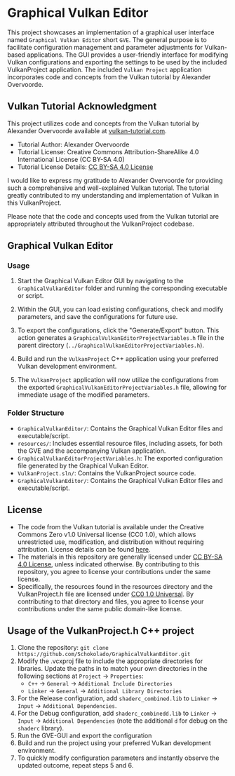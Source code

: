 # Graphical Vulkan Editor

This project showcases an implementation of a graphical user interface named `Graphical Vulkan Editor` short `GVE`.
The general purpose is to facilitate configuration management and parameter adjustments for Vulkan-based applications. The GUI provides a user-friendly interface for modifying Vulkan configurations and exporting the settings to be used by the included VulkanProject application.
The included ``Vulkan Project`` application incorporates code and concepts from the Vulkan tutorial by Alexander Overvoorde.

## Vulkan Tutorial Acknowledgment

This project utilizes code and concepts from the Vulkan tutorial by Alexander Overvoorde available at [vulkan-tutorial.com](https://vulkan-tutorial.com/).

- Tutorial Author: Alexander Overvoorde
- Tutorial License: Creative Commons Attribution-ShareAlike 4.0 International License (CC BY-SA 4.0)
- Tutorial License Details: [CC BY-SA 4.0 License](https://creativecommons.org/licenses/by-sa/4.0/)

I would like to express my gratitude to Alexander Overvoorde for providing such a comprehensive and well-explained Vulkan tutorial. The tutorial greatly contributed to my understanding and implementation of Vulkan in this VulkanProject.

Please note that the code and concepts used from the Vulkan tutorial are appropriately attributed throughout the VulkanProject codebase.

## Graphical Vulkan Editor


### Usage

1. Start the Graphical Vulkan Editor GUI by navigating to the `GraphicalVulkanEditor` folder and running the corresponding executable or script.

2. Within the GUI, you can load existing configurations, check and modify parameters, and save the configurations for future use.

3. To export the configurations, click the "Generate/Export" button. This action generates a `GraphicalVulkanEditorProjectVariables.h` file in the parent directory (`../GraphicalVulkanEditorProjectVariables.h`).

4. Build and run the `VulkanProject` C++ application using your preferred Vulkan development environment.

5. The `VulkanProject` application will now utilize the configurations from the exported `GraphicalVulkanEditorProjectVariables.h` file, allowing for immediate usage of the modified parameters.

### Folder Structure

- `GraphicalVulkanEditor/`: Contains the Graphical Vulkan Editor files and executable/script.
- `resources/`: Includes essential resource files, including assets, for both the GVE and the accompanying Vulkan application.
- `GraphicalVulkanEditorProjectVariables.h`: The exported configuration file generated by the Graphical Vulkan Editor.
- `VulkanProject.sln/`: Contains the VulkanProject source code.
- `GraphicalVulkanEditor/`: Contains the Graphical Vulkan Editor files and executable/script.

## License

- The code from the Vulkan tutorial is available under the Creative Commons Zero v1.0 Universal license (CC0 1.0), which allows unrestricted use, modification, and distribution without requiring attribution. License details can be found [here](https://creativecommons.org/publicdomain/zero/1.0/).
- The materials in this repository are generally licensed under [CC BY-SA 4.0 License](https://creativecommons.org/licenses/by-sa/4.0/), unless indicated otherwise. By contributing to this repository, you agree to license your contributions under the same license.
- Specifically, the resources found in the resources directory and the VulkanProject.h file are licensed under [CC0 1.0 Universal](https://creativecommons.org/publicdomain/zero/1.0/). By contributing to that directory and files, you agree to license your contributions under the same public domain-like license.

## Usage of the VulkanProject.h C++ project

1. Clone the repository: `git clone https://github.com/Schokolado/GraphicalVulkanEditor.git`
2. Modify the .vcxproj file to include the appropriate directories for libraries. Update the paths in to match your own directories in the following sections at `Project` -> `Properties`:
   * `C++` -> `General` -> `Additional Include Directories`
   * `Linker` -> `General` -> `Additional Library Directories`
3. For the Release configuration, add `shaderc_combined.lib` to `Linker` -> `Input` -> `Additional Dependencies`.
4. For the Debug configuration, add `shaderc_combinedd.lib` to `Linker` -> `Input` -> `Additional Dependencies` (note the additional `d` for debug on the `shaderc` library). 
5. Run the GVE-GUI and export the configuration
6. Build and run the project using your preferred Vulkan development environment.
7. To quickly modify configuration parameters and instantly observe the updated outcome, repeat steps 5 and 6.

